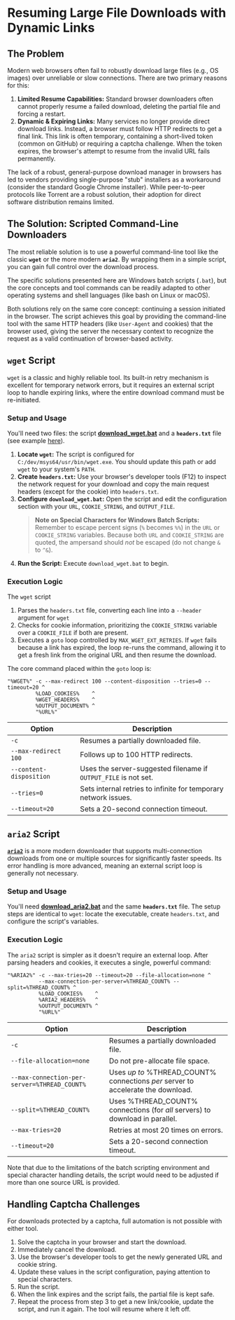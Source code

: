 # Resuming Large File Downloads with Dynamic Links

## The Problem

Modern web browsers often fail to robustly download large files (e.g., OS images) over unreliable or slow connections. There are two primary reasons for this:

1. **Limited Resume Capabilities:** Standard browser downloaders often cannot properly resume a failed download, deleting the partial file and forcing a restart.    
2. **Dynamic & Expiring Links:** Many services no longer provide direct download links. Instead, a browser must follow HTTP redirects to get a final link. This link is often temporary, containing a short-lived token (common on GitHub) or requiring a captcha challenge. When the token expires, the browser's attempt to resume from the invalid URL fails permanently.

The lack of a robust, general-purpose download manager in browsers has led to vendors providing single-purpose "stub" installers as a workaround (consider the standard Google Chrome installer). While peer-to-peer protocols like Torrent are a robust solution, their adoption for direct software distribution remains limited.

## The Solution: Scripted Command-Line Downloaders

The most reliable solution is to use a powerful command-line tool like the classic **`wget`** or the more modern **`aria2`**. By wrapping them in a simple script, you can gain full control over the download process.

The specific solutions presented here are Windows batch scripts (`.bat`), but the core concepts and tool commands can be readily adapted to other operating systems and shell languages (like bash on Linux or macOS).

Both solutions rely on the same core concept: continuing a session initiated in the browser. The script achieves this goal by providing the command-line tool with the same HTTP headers (like `User-Agent` and cookies) that the browser used, giving the server the necessary context to recognize the request as a valid continuation of browser-based activity.

## `wget` Script

`wget` is a classic and highly reliable tool. Its built-in retry mechanism is excellent for temporary network errors, but it requires an external script loop to handle expiring links, where the entire download command must be re-initiated.

### Setup and Usage

You'll need two files: the script **[download_wget.bat](https://github.com/pchemguy/Field-Notes/blob/main/01-improving-large-file-downloads/download_wget.bat)** and a **`headers.txt`** file (see example [here](https://github.com/pchemguy/Field-Notes/blob/main/01-improving-large-file-downloads/headers.txt)).

1. **Locate `wget`:** The script is configured for `C:/dev/msys64/usr/bin/wget.exe`. You should update this path or add `wget` to your system's `PATH`.
2. **Create `headers.txt`:** Use your browser's developer tools (F12) to inspect the network request for your download and copy the main request headers (except for the cookie) into `headers.txt`.
3. **Configure `download_wget.bat`:** Open the script and edit the configuration section with your `URL`, `COOKIE_STRING`, and `OUTPUT_FILE`.
    > **Note on Special Characters for Windows Batch Scripts:** Remember to escape percent signs (`%` becomes `%%`) in the `URL` or `COOKIE_STRING` variables. Because both `URL` and `COOKIE_STRING` are quoted, the ampersand should *not* be escaped (do not change `&` to `^&`).
4. **Run the Script:** Execute `download_wget.bat` to begin.

### Execution Logic

The `wget` script  
1. Parses the `headers.txt` file, converting each line into a `--header` argument for `wget`
2. Checks for cookie information, prioritizing the `COOKIE_STRING` variable over a `COOKIE_FILE` if both are present.
3. Executes a `goto` loop controlled by `MAX_WGET_EXT_RETRIES`. If `wget` fails because a link has expired, the loop re-runs the command, allowing it to get a fresh link from the original URL and then resume the download.

The core command placed within the `goto` loop is:

```
"%WGET%" -c --max-redirect 100 --content-disposition --tries=0 --timeout=20 ^
         %LOAD_COOKIES%    ^
         %WGET_HEADERS%    ^
         %OUTPUT_DOCUMENT% ^
         "%URL%"
```

| Option                  | Description                                                     |
| ----------------------- | --------------------------------------------------------------- |
| `-c`                    | Resumes a partially downloaded file.                            |
| `--max-redirect 100`    | Follows up to 100 HTTP redirects.                               |
| `--content-disposition` | Uses the server-suggested filename if `OUTPUT_FILE` is not set. |
| `--tries=0`             | Sets internal retries to infinite for temporary network issues. |
| `--timeout=20`          | Sets a 20-second connection timeout.                            |

## `aria2` Script

**[`aria2`](https://www.google.com/search?q=%5Bhttps://github.com/aria2/aria2/%5D\(https://github.com/aria2/aria2/\))** is a more modern downloader that supports multi-connection downloads from one or multiple sources for significantly faster speeds. Its error handling is more advanced, meaning an external script loop is generally not necessary.

### Setup and Usage

You'll need **[download_aria2.bat](https://github.com/pchemguy/Field-Notes/blob/main/01-improving-large-file-downloads/download_aria2.bat)** and the same **`headers.txt`** file. The setup steps are identical to `wget`: locate the executable, create `headers.txt`, and configure the script's variables.

### Execution Logic

The `aria2` script is simpler as it doesn't require an external loop. After parsing headers and cookies, it executes a single, powerful command:

```
"%ARIA2%" -c --max-tries=20 --timeout=20 --file-allocation=none ^
          --max-connection-per-server=%THREAD_COUNT% --split=%THREAD_COUNT% ^
          %LOAD_COOKIES%    ^
          %ARIA2_HEADERS%   ^
          %OUTPUT_DOCUMENT% ^
          "%URL%"
```

| Option                                       | Description                                                                      |
| -------------------------------------------- | -------------------------------------------------------------------------------- |
| `-c`                                         | Resumes a partially downloaded file.                                             |
| `--file-allocation=none`                     | Do not pre-allocate file space.                                                  |
| `--max-connection-per-server=%THREAD_COUNT%` | Uses *up to* %THREAD_COUNT% connections *per* server to accelerate the download. |
| `--split=%THREAD_COUNT%`                     | Uses %THREAD_COUNT% connections (for *all* servers) to download in parallel.     |
| `--max-tries=20`                             | Retries at most 20 times on errors.                                              |
| `--timeout=20`                               | Sets a 20-second connection timeout.                                             |

Note that due to the limitations of the batch scripting environment and special character handling details, the script would need to be adjusted if more than one source URL is provided.

## Handling Captcha Challenges

For downloads protected by a captcha, full automation is not possible with either tool.

1. Solve the captcha in your browser and start the download.
2. Immediately cancel the download.
3. Use the browser's developer tools to get the newly generated URL and cookie string.
4. Update these values in the script configuration, paying attention to special characters.
5. Run the script.
6. When the link expires and the script fails, the partial file is kept safe.
7. Repeat the process from step 3 to get a new link/cookie, update the script, and run it again. The tool will resume where it left off.
